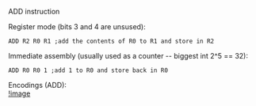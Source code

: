 ADD instruction  

Register mode (bits 3 and 4 are unsused):  
```assembly
ADD R2 R0 R1 ;add the contents of R0 to R1 and store in R2
```

Immediate assembly (usually used as a counter -- biggest int 2^5 == 32):  
```assembly
ADD R0 R0 1 ;add 1 to R0 and store back in R0
```  

Encodings (ADD):  
[!image](./images/add.png)  
